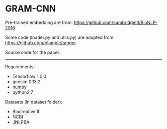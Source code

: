 GRAM-CNN
===================

Pre-trained embedding are from: 
https://github.com/cambridgeltl/BioNLP-2016

Some code (loader.py and utils.py) are adopted from:
https://github.com/glample/tagger

Source code for the paper:

----------
Requirements:
 - Tensorflow  1.0.0
 - gensim 0.13.2
 - numpy
 - python2.7

Datasets (in dataset folder):
 - Biocreative II
 - NCBI
 - JNLPBA
